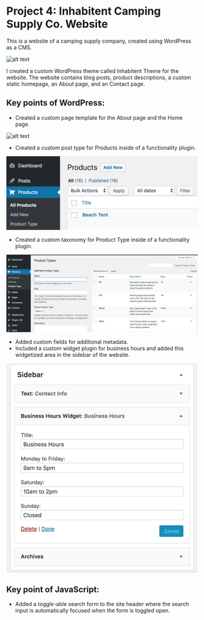 # Project 4: Inhabitent Camping Supply Co. Website

This is a website of a camping supply company, created using WordPress as a CMS.

![alt text](themes/inhabitent/images/for-readme/screenshot-frontpage.png "Screen shot of the home page of the project")

I created a custom WordPress theme called Inhabitent Theme for the website. The website contains blog posts, product descriptions, a custom static homepage, an About page, and an Contact page.

## Key points of WordPress:
* Created a custom page template for the About page and the Home page.

![alt text](themes/inhabitent/images/for-readme/screenshot-about-page.png "Screen shot of the About Page of the project")

* Created a custom post type for Products inside of a functionality plugin.

![alt text](themes/inhabitent/images/for-readme/screenshot-products-plugin.png "Screen shot of the Products Plugin in the Dashboard")

* Created a custom taxonomy for Product Type inside of a functionality plugin.

![alt text](themes/inhabitent/images/for-readme/screenshot-products-type.png "Screen shot of the Products Type Plugin in the Dashboard")

* Added custom fields for additional metadata.
* Included a custom widget plugin for business hours and added this widgetized area in the sidebar of the website.

![alt text](themes/inhabitent/images/for-readme/screenshot-business-hours.png "Screen shot of the Business Hours Widget in the Dashboard")

## Key point of JavaScript:
* Added a toggle-able search form to the site header where the search input is automatically focused when the form is toggled open.